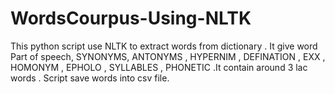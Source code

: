 # WordsCourpus-Using-NLTK
This python script use NLTK to  extract words from dictionary . It give word   Part of speech, SYNONYMS, ANTONYMS , HYPERNIM , DEFINATION , EXX , HOMONYM , EPHOLO  , SYLLABLES , PHONETIC .It contain around 3 lac words . Script save words into csv file. 
